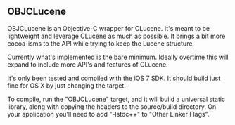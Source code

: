## OBJCLucene

OBJCLucene is an Objective-C wrapper for CLucene.  It's meant to be lightweight and leverage CLucene as much as possible.  It brings a bit more cocoa-isms to the API while trying to keep the Lucene structure.

Currently what's implemented is the bare minimum. Ideally overtime this will expand to include more API's and features of CLucene.

It's only been tested and compiled with the iOS 7 SDK.  It should build just fine for OS X by just changing the target.

To compile, run the "OBJCLucene" target, and it will build a universal static library, along with copying the headers to the source/build directory. On your application you'll need to add "-lstdc++" to "Other Linker Flags". 
